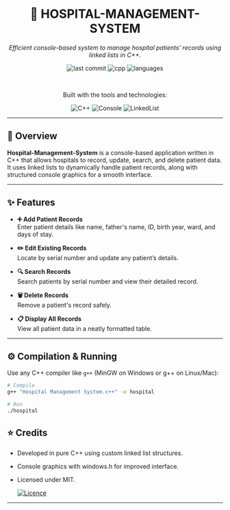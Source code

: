<div align="center">

# 🏥 HOSPITAL-MANAGEMENT-SYSTEM

*Efficient console-based system to manage hospital patients' records using linked lists in C++.*

![last commit](https://img.shields.io/github/last-commit/Muhammad-Ahmed-Rayyan/Hospital-Management-System)
![cpp](https://img.shields.io/badge/C++-100%25-darkpink)
![languages](https://img.shields.io/github/languages/count/Muhammad-Ahmed-Rayyan/Hospital-Management-System)

<br>

Built with the tools and technologies:

![C++](https://img.shields.io/badge/C%2B%2B-00599C?logo=c%2B%2B&logoColor=white)
![Console](https://img.shields.io/badge/Console-Application-black)
![LinkedList](https://img.shields.io/badge/Linked%20List-Data%20Structure-cyan)

</div>

---

## 🚀 Overview

**Hospital-Management-System** is a console-based application written in C++ that allows hospitals to record, update, search, and delete patient data.  
It uses linked lists to dynamically handle patient records, along with structured console graphics for a smooth interface.

---

## ✨ Features

- **➕ Add Patient Records**  
  Enter patient details like name, father's name, ID, birth year, ward, and days of stay.

- **✏️ Edit Existing Records**  
  Locate by serial number and update any patient’s details.

- **🔍 Search Records**  
  Search patients by serial number and view their detailed record.

- **🗑️ Delete Records**  
  Remove a patient's record safely.

- **📋 Display All Records**  
  View all patient data in a neatly formatted table.

---

## ⚙️ Compilation & Running

Use any C++ compiler like `g++` (MinGW on Windows or g++ on Linux/Mac):

```bash
# Compile
g++ "Hospital Management System.c++" -o hospital

# Run
./hospital
```

## ⭐ Credits

- Developed in pure C++ using custom linked list structures.
- Console graphics with windows.h for improved interface.
- Licensed under MIT.

  [![Licence](https://img.shields.io/github/license/Ileriayo/markdown-badges?style=for-the-badge)](./LICENSE)
  
---
